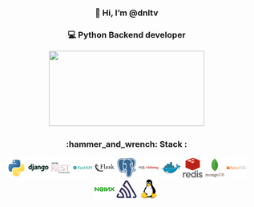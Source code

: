 <div align="center">
  <h3>  👋  Hi, I’m @dnltv</h3>
  <h3>  💻  Python Backend developer</h3>
  <img src="https://media.giphy.com/media/3kPDmoWdBpQPNhCnUG/giphy.gif?cid=ecf05e479ylkd3x4nm0kf0gyntldeq2ybab2g7pgonfl4e4k&ep=v1_gifs_related&rid=giphy.gif&ct=s" width="310" height="150"/>
</div>

<!---
dnltv/dnltv is a ✨ special ✨ repository because its `README.md` (this file) appears on your GitHub profile.
You can click the Preview link to take a look at your changes.
--->

<div align="center">
  <h3>:hammer_and_wrench: Stack :</h3>
  <img src="https://github.com/devicons/devicon/blob/master/icons/python/python-original.svg" width="40" height="40"/>
  <img src="https://github.com/devicons/devicon/blob/master/icons/django/django-plain-wordmark.svg" width="40" height="40"/>
  <img src="https://github.com/devicons/devicon/blob/master/icons/djangorest/djangorest-original-wordmark.svg" width="40" height="40"/>
  <img src="https://github.com/devicons/devicon/blob/master/icons/fastapi/fastapi-original-wordmark.svg" width="40" height="40"/>
  <img src="https://github.com/devicons/devicon/blob/master/icons/flask/flask-original-wordmark.svg" width="40" height="40"/>
  <img src="https://github.com/devicons/devicon/blob/master/icons/postgresql/postgresql-plain.svg" width="40" height="40"/>
  <img src="https://github.com/devicons/devicon/blob/master/icons/sqlalchemy/sqlalchemy-original-wordmark.svg" width="40" height="40"/>
  <img src="https://github.com/devicons/devicon/blob/master/icons/docker/docker-original.svg" width="40" height="40"/>
  <img src="https://github.com/devicons/devicon/blob/master/icons/redis/redis-original-wordmark.svg" width="40" height="40"/>
  <img src="https://github.com/devicons/devicon/blob/master/icons/mongodb/mongodb-original-wordmark.svg" width="40" height="40"/>
  <img src="https://github.com/devicons/devicon/blob/master/icons/rabbitmq/rabbitmq-original-wordmark.svg" width="40" height="40"/>
  <img src="https://github.com/devicons/devicon/blob/master/icons/nginx/nginx-original.svg" width="40" height="40"/>
  <img src="https://github.com/devicons/devicon/blob/master/icons/sentry/sentry-original.svg" width="40" height="40"/>
  <img src="https://github.com/devicons/devicon/blob/master/icons/linux/linux-original.svg" width="40" height="40"/>
</div>

